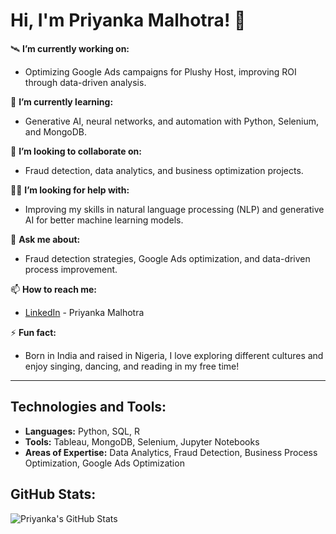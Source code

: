# Hi, I'm Priyanka Malhotra! 👋

🛰️ **I’m currently working on:**
- Optimizing Google Ads campaigns for Plushy Host, improving ROI through data-driven analysis.

🌱 **I’m currently learning:**
- Generative AI, neural networks, and automation with Python, Selenium, and MongoDB.

👯 **I’m looking to collaborate on:**
- Fraud detection, data analytics, and business optimization projects.

🙋‍♀️ **I’m looking for help with:**
- Improving my skills in natural language processing (NLP) and generative AI for better machine learning models.

💬 **Ask me about:**
- Fraud detection strategies, Google Ads optimization, and data-driven process improvement.

📫 **How to reach me:**
- [LinkedIn](https://www.linkedin.com/in/priyanka-malhotra) - Priyanka Malhotra

⚡ **Fun fact:**
- Born in India and raised in Nigeria, I love exploring different cultures and enjoy singing, dancing, and reading in my free time!

---

## Technologies and Tools:
- **Languages:** Python, SQL, R
- **Tools:** Tableau, MongoDB, Selenium, Jupyter Notebooks
- **Areas of Expertise:** Data Analytics, Fraud Detection, Business Process Optimization, Google Ads Optimization

## GitHub Stats:
![Priyanka's GitHub Stats](https://github-readme-stats.vercel.app/api?username=YourGitHubUsername&show_icons=true)

